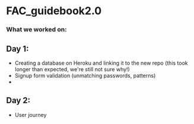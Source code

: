 # FAC_guidebook2.0


### What we worked on: 

## Day 1: 

- Creating a database on Heroku and linking it to the new repo (this took longer than expected, we're still not sure why!)
- Signup form validation (unmatching passwords, patterns)
- 

## Day 2: 
- User journey
